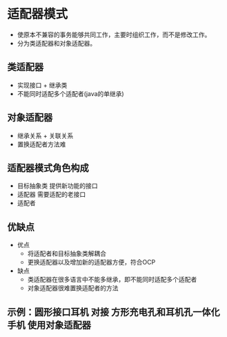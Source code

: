 # 适配器模式
- 使原本不兼容的事务能够共同工作，主要时组织工作，而不是修改工作。
- 分为类适配器和对象适配器。

## 类适配器
- 实现接口 + 继承类
- 不能同时适配多个适配者(java的单继承)

## 对象适配器
- 继承关系 + 关联关系
- 置换适配者方法难

## 适配器模式角色构成
  - 目标抽象类  提供新功能的接口
  - 适配器 需要适配的老接口
  - 适配者

## 优缺点
- 优点
  - 将适配者和目标抽象类解耦合
  - 更换适配器以及增加新的适配器方便，符合OCP
- 缺点
  - 类适配器在很多语言中不能多继承，即不能同时适配多个适配者
  - 对象适配器很难置换适配者的方法
## 示例：圆形接口耳机 对接 方形充电孔和耳机孔一体化手机 使用对象适配器


